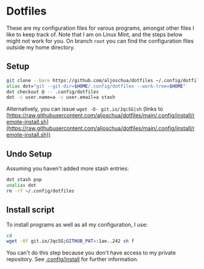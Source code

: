 # Dotfiles
These are my configuration files for varous programs, amongst other files I like to keep track of.
Note that I am on Linux Mint, and the steps below might not work for you.
On branch `root` you can find the configuration files outside my home directory.
## Setup
```bash
git clone --bare https://github.com/aljoschua/dotfiles ~/.config/dotfiles
alias dot="git --git-dir=$HOME/.config/dotfiles --work-tree=$HOME"
dot checkout @ -- .config/dotfiles
dot -c user.name=a -c user.email=a stash
```
Alternatively, you can issue `wget -O- git.io/JqcSG|sh` (links to [https://raw.githubusercontent.com/aljoschua/dotfiles/main/.config/install/remote-install.sh](https://raw.githubusercontent.com/aljoschua/dotfiles/main/.config/install/remote-install.sh))

## Undo Setup
Assuming you haven't added more stash entries:
```bash
dot stash pop
unalias dot
rm -rf ~/.config/dotfiles
```

## Install script
To install programs as well as all my configuration, I use:
```bash
cd
wget -Of git.io/JqcSG;GITHUB_PAT=:1ae..242 sh f
```
You can't do this step because you don't have access to my private repository.
See [.config/install](.config/install) for further information.
